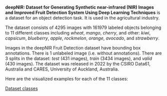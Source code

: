 **deepNIR: Dataset for Generating Synthetic near-infrared (NIR) Images and Improved Fruit Detection System Using Deep Learning Techniques** is a dataset for an object detection task. It is used in the agricultural industry. 

The dataset consists of 4295 images with 161979 labeled objects belonging to 11 different classes including *wheat*, *mango*, *cherry*, and other: *kiwi*, *capsicum*, *blueberry*, *apple*, *rockmelon*, *orange*, *avocado*, and *strawberry*.

Images in the deepNIR Fruit Detection dataset have bounding box annotations. There is 1 unlabeled image (i.e. without annotations). There are 3 splits in the dataset: *test* (431 images), *train* (3434 images), and *valid* (430 images). The dataset was released in 2022 by the CSIRO Data61, Australia and CARES, University of Auckland, Australia.

Here are the visualized examples for each of the 11 classes:

[Dataset classes](https://github.com/dataset-ninja/deep-nir-fruit/raw/main/visualizations/classes_preview.webm)
